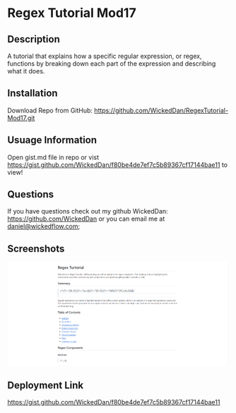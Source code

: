 # Regex Tutorial Mod17
## Description
A tutorial that explains how a specific regular expression, or regex, functions by breaking down each part of the expression and describing what it does.
## Installation
Download Repo from GitHub: https://github.com/WickedDan/RegexTutorial-Mod17.git
## Usuage Information
Open gist.md file in repo or vist https://gist.github.com/WickedDan/f80be4de7ef7c5b89367cf17144bae11 to view!
## Questions 
If you have questions check out my github WickedDan: https://github.com/WickedDan or you can email me at daniel@wickedflow.com;
## Screenshots
![alt text](/assets/Tutorial.png)
## Deployment Link
https://gist.github.com/WickedDan/f80be4de7ef7c5b89367cf17144bae11
